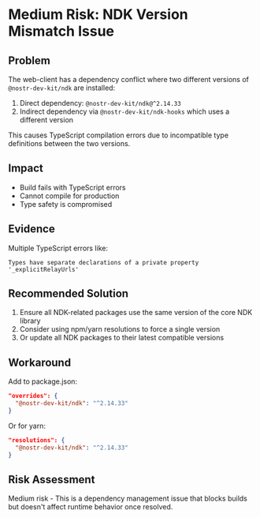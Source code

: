 # Medium Risk: NDK Version Mismatch Issue

## Problem
The web-client has a dependency conflict where two different versions of `@nostr-dev-kit/ndk` are installed:
1. Direct dependency: `@nostr-dev-kit/ndk@^2.14.33`
2. Indirect dependency via `@nostr-dev-kit/ndk-hooks` which uses a different version

This causes TypeScript compilation errors due to incompatible type definitions between the two versions.

## Impact
- Build fails with TypeScript errors
- Cannot compile for production
- Type safety is compromised

## Evidence
Multiple TypeScript errors like:
```
Types have separate declarations of a private property '_explicitRelayUrls'
```

## Recommended Solution
1. Ensure all NDK-related packages use the same version of the core NDK library
2. Consider using npm/yarn resolutions to force a single version
3. Or update all NDK packages to their latest compatible versions

## Workaround
Add to package.json:
```json
"overrides": {
  "@nostr-dev-kit/ndk": "^2.14.33"
}
```

Or for yarn:
```json
"resolutions": {
  "@nostr-dev-kit/ndk": "^2.14.33"
}
```

## Risk Assessment
Medium risk - This is a dependency management issue that blocks builds but doesn't affect runtime behavior once resolved.